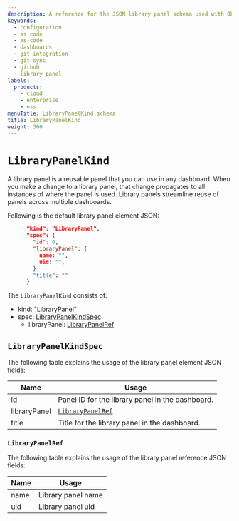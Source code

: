 ```yaml
---
description: A reference for the JSON library panel schema used with Observability as Code.
keywords:
  - configuration
  - as code
  - as-code
  - dashboards
  - git integration
  - git sync
  - github
  - library panel
labels:
  products:
    - cloud
    - enterprise
    - oss
menuTitle: LibraryPanelKind schema
title: LibraryPanelKind
weight: 300
---
```


# `LibraryPanelKind`

A library panel is a reusable panel that you can use in any dashboard.
When you make a change to a library panel, that change propagates to all instances of where the panel is used.
Library panels streamline reuse of panels across multiple dashboards.

Following is the default library panel element JSON:

```json
      "kind": "LibraryPanel",
      "spec": {
        "id": 0,
        "libraryPanel": {
          name: "",
          uid: "",
        }
        "title": ""
      }
```

The `LibraryPanelKind` consists of:

- kind: "LibraryPanel"
- spec: [LibraryPanelKindSpec](#librarypanelkindspec)
  - libraryPanel: [LibraryPanelRef](#librarypanelref)

## `LibraryPanelKindSpec`

The following table explains the usage of the library panel element JSON fields:

| Name | Usage |
| ---- | ----- |
| id | Panel ID for the library panel in the dashboard. |
| libraryPanel | [`LibraryPanelRef`](#librarypanelref) |
| title | Title for the library panel in the dashboard. |

### `LibraryPanelRef`

The following table explains the usage of the library panel reference JSON fields:

| Name | Usage              |
| ---- | ------------------ |
| name | Library panel name |
| uid  | Library panel uid  |